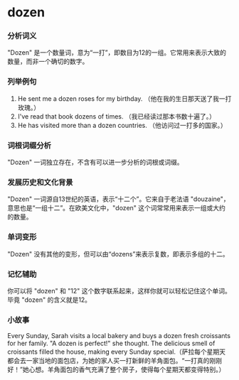 # dozen

### 分析词义

  

"Dozen" 是一个数量词，意为“一打”，即数目为12的一组。它常用来表示大致的数量，而非一个确切的数字。

  

### 列举例句

  

1.  He sent me a dozen roses for my birthday. （他在我的生日那天送了我一打玫瑰。）
2.  I've read that book dozens of times. （我已经读过那本书数十遍了。）
3.  He has visited more than a dozen countries. （他访问过一打多的国家。）

  

### 词根词缀分析

  

"Dozen" 一词独立存在，不含有可以进一步分析的词根或词缀。

  

### 发展历史和文化背景

  

"Dozen" 一词源自13世纪的英语，表示“十二个”。它来自于老法语 "douzaine"，意思也是“一组十二”。在欧美文化中，"dozen" 这个词常常用来表示一组或大约的数量。

  

### 单词变形

  

"Dozen" 没有其他的变形，但可以由“dozens”来表示复数，即表示多组的十二。

  

### 记忆辅助

  

你可以将 "dozen" 和 "12" 这个数字联系起来，这样你就可以轻松记住这个单词。毕竟 "dozen" 的含义就是12。

  

### 小故事

  

Every Sunday, Sarah visits a local bakery and buys a dozen fresh croissants for her family. "A dozen is perfect!" she thought. The delicious smell of croissants filled the house, making every Sunday special.（萨拉每个星期天都会去一家当地的面包店，为她的家人买一打新鲜的羊角面包。“一打真的刚刚好！”她心想。羊角面包的香气充满了整个房子，使得每个星期天都变得特别。）
